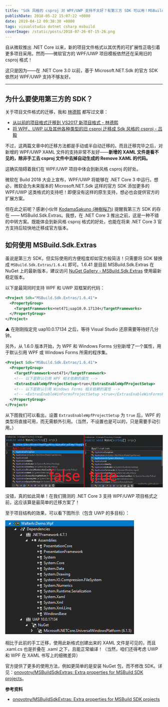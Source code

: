 ```yaml
---
title: "Sdk 风格的 csproj 对 WPF/UWP 支持不太好？有第三方 SDK 可以用！MSBuild.Sdk.Extras"
publishDate: 2018-05-22 15:07:22 +0800
date: 2019-04-12 09:38:30 +0800
tags: visualstudio dotnet csharp msbuild
coverImage: /static/posts/2018-07-26-07-15-26.png
---
```


自从微软推出 .NET Core 以来，新的项目文件格式以其优秀的可扩展性正吸引着更多项目采用。然而——微软官方的 WPF/UWP 项目模板依然还在采用旧的 csproj 格式！

这只是因为——在 .NET Core 3.0 以前，基于 Microsoft.NET.Sdk 的官方 SDK 依然对 WPF/UWP 支持不够友好。

---

<div id="toc"></div>

## 为什么要使用第三方的 SDK？

关于项目文件格式的迁移，我和 [林德熙](https://blog.lindexi.com/) 都写过文章：

- [从以前的项目格式迁移到 VS2017 新项目格式 - 林德熙](https://blog.lindexi.com/post/%E4%BB%8E%E4%BB%A5%E5%89%8D%E7%9A%84%E9%A1%B9%E7%9B%AE%E6%A0%BC%E5%BC%8F%E8%BF%81%E7%A7%BB%E5%88%B0-VS2017-%E6%96%B0%E9%A1%B9%E7%9B%AE%E6%A0%BC%E5%BC%8F.html)
- [将 WPF、UWP 以及其他各种类型的旧 csproj 迁移成 Sdk 风格的 csproj - 吕毅](/post/introduce-new-style-csproj-into-net-framework)

不过，这两篇文章中的迁移方法都是手动或半自动迁移的。而且迁移完毕之后，对新增的 WPF/UWP XAML 文件的支持非常不友好——**新增的 XAML 文件是看不见的，除非手工去 csproj 文件中去掉自动生成的 Remove XAML 的代码。**

这确实阻碍着我们在 WPF/UWP 项目中体会到新风格 csproj 的好处。

微软在 Build 2018 大会上宣布，WPF/UWP 将能够在 .NET Core 3 中运行。想必，微软会为未来版本的 Microsoft.NET.Sdk 这样的官方 SDK 添加更多的 WPF/UWP 这类格式的支持吧！即便没有这样的原生支持，想必也会提供官方的扩展方案。

但在此之前呢？感谢小伙伴 [KodamaSakuno (神樹桜乃)](https://github.com/KodamaSakuno) 提醒我第三方 SDK 的存在 —— MSBuild.Sdk.Extras。我想，在 .NET Core 3 推出之前，这是一种不错的中转方案。既能体会到新风格 csproj 格式的好处，也能在将来 .NET Core 3 官方支持后较快地迁移成官方版本。

## 如何使用 MSBuild.Sdk.Extras

虽说是第三方 SDK，但实际使用的方便程度却如官方般简洁！只需要将 SDK 替换成 `MSBuild.Sdk.Extras/1.6.41` 即可。1.6.41 是目前 MSBuild.Sdk.Extras 在 NuGet 上的最新版本，建议访问 [NuGet Gallery - MSBuild.Sdk.Extras](https://www.nuget.org/packages/MSBuild.Sdk.Extras/) 使用最新稳定版本。

以下是最简同时支持 WPF 和 UWP 双框架的代码：

```xml
<Project Sdk="MSBuild.Sdk.Extras/1.6.41">
  <PropertyGroup>
    <TargetFrameworks>net471;uap10.0.17134</TargetFrameworks>
  </PropertyGroup>
</Project>
```

▲ 在刚刚指定完 uap10.0.17134 之后，等待 Visual Studio 还原需要等待好几分钟。

另外，从 1.6.0 版本开始，为 WPF 和 Windows Forms 分别新增了一个属性，用于默认引用 WPF 或 Windows Forms 所需的程序集。

```xml
<Project Sdk="MSBuild.Sdk.Extras/1.6.41">
  <PropertyGroup>
    <TargetFramework>net471</TargetFramework>
    <!-- 以下是默认引用 WPF 相关依赖的属性 -->
    <ExtrasEnableWpfProjectSetup>true</ExtrasEnableWpfProjectSetup>
    <!-- 以下是默认引用 Windows Forms 相关依赖的属性 -->
    <!-- <ExtrasEnableWinFormsProjectSetup >true</ExtrasEnableWinFormsProjectSetup> -->
  </PropertyGroup>
</Project>
```

从下图我们可以看出，设置 `ExtrasEnableWpfProjectSetup` 为 `true` 后，WPF 的类型将直接可用，而无需额外引用。（当然，不设置也是可以的，只是需要手动引用。）

![](/static/posts/2018-07-26-07-15-26.png)

没错，真的如此简单！在我们猜测的 .NET Core 3 支持 WPF/UWP 项目格式之前，这应该算是最简单的迁移方案了！

至于项目结构的效果，可以看下图所示（包含 UWP 的多目标）：

![net471 和 uap10.0.171341](/static/posts/2018-07-26-07-18-49.png)

相比于此前的手工迁移，使用此新格式创建出来的 XAML 文件是可见的，而且 .xaml.cs 也是折叠在 .xaml 之下，且能正常编译！（当然，咱们还得考虑 UWP 和 WPF 在 XAML 书写上的细微差异）

官方提供了更多的使用方法，例如更简单的是安装 NuGet 包，而不修改 SDK。详见：[onovotny/MSBuildSdkExtras: Extra properties for MSBuild SDK projects](https://github.com/onovotny/MSBuildSdkExtras)。

**参考资料**

- [onovotny/MSBuildSdkExtras: Extra properties for MSBuild SDK projects](https://github.com/onovotny/MSBuildSdkExtras)

